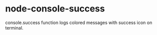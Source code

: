 # node-console-success
console.success function logs colored messages with success icon on terminal.
